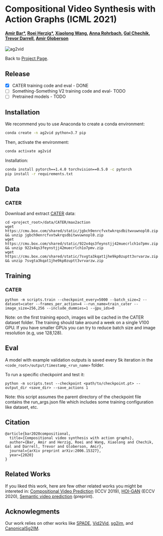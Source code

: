 # Compositional Video Synthesis with Action Graphs (ICML 2021)
#### [Amir Bar*](https://amirbar.net), [Roei Herzig*](https://roeiherz.github.io/), [Xiaolong Wang](https://xiaolonw.github.io/), [Anna Rohrbach](https://anna-rohrbach.net/), [Gal Chechik](https://https://chechiklab.biu.ac.il/), [Trevor Darrell](https://people.eecs.berkeley.edu/~trevor/), [Amir Globerson](https://cs3801.wixsite.com/amirgloberson)
![ag2vid](https://roeiherz.github.io/AG2Video/data/videos/ag2vid_task.gif)

Back to [Project Page](https://roeiherz.github.io/AG2Video).

## Release
- [x] CATER training code and eval - DONE
- [ ] Something-Something V2 training code and eval- TODO
- [ ] Pretrained models - TODO

## Installation
We recommend you to use Anaconda to create a conda environment:
```bash
conda create -n ag2vid python=3.7 pip
```
Then, activate the environment:
```bash
conda activate ag2vid
```
Installation:
```bash
conda install pytorch==1.4.0 torchvision==0.5.0 -c pytorch
pip install -r requirements.txt
```

## Data
### CATER
Download and extract [CATER](https://github.com/rohitgirdhar/CATER/blob/master/generate/README.md#direct-links) data:
```
cd <project_root>/data/CATER/max2action
wget https://cmu.box.com/shared/static/jgbch9enrcfvxtwkrqsdbitwvuwnopl0.zip && unzip jgbch9enrcfvxtwkrqsdbitwvuwnopl0.zip
wget https://cmu.box.com/shared/static/922x4qs3feynstjj42muecrlch1o7pmv.zip && unzip 922x4qs3feynstjj42muecrlch1o7pmv.zip
wget https://cmu.box.com/shared/static/7svgta3kqat1jhe9kp0zuptt3vrvarzw.zip && unzip 7svgta3kqat1jhe9kp0zuptt3vrvarzw.zip
```

## Training
### CATER
```
python -m scripts.train --checkpoint_every=5000 --batch_size=2 --dataset=cater --frames_per_action=4 --run_name=train_cater --image_size=256,256 --include_dummies=1 --gpu_ids=0
```
Note: on the first training epoch, images will be cached in the CATER dataset folder. The training should take around a week on a single V100 GPU. If you have smaller GPUs you can try to reduce batch size and image resolution (e.g, use 128,128).  

## Eval
A model with example validation outputs is saved every 5k iteration in the ```<code_root>/output/timestamp_<run_name>``` folder.

To run a specific checkpoint and test it:
```
python -m scripts.test --checkpoint <path/to/checkpoint.pt> --output_dir <save_dir> --save_actions 1
```
Note: this script assumes the parent directory of the checkpoint file contains the run_args.json file which includes some training configuration like dataset, etc.  

## Citation
```
@article{bar2020compositional,
  title={Compositional video synthesis with action graphs},
  author={Bar, Amir and Herzig, Roei and Wang, Xiaolong and Chechik, Gal and Darrell, Trevor and Globerson, Amir},
  journal={arXiv preprint arXiv:2006.15327},
  year={2020}
}
```

## Related Works
If you liked this work, here are few other related works you might be intereted in: [Compositional Video Prediction](https://judyye.github.io/CVP/) (ICCV 2019), [HOI-GAN](https://www.sfu.ca/~mnawhal/projects/zs_hoi_generation.html) (ECCV 2020), [Semantic video prediction](https://iccv-mac.github.io/MAC/) (preprint).  


## Acknowlegments
Our work relies on other works like [SPADE](https://nvlabs.github.io/SPADE/), [Vid2Vid](https://github.com/NVIDIA/vid2vid), [sg2im](https://arxiv.org/abs/1804.01622), and [CanonicalSg2IM](https://arxiv.org/abs/1912.07414).

